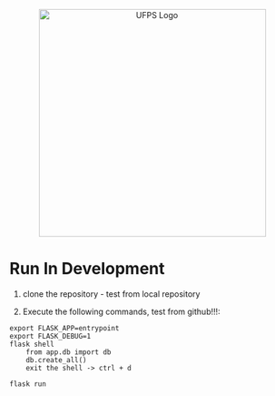 <p align="center">
  <a href="https://ingsistemas.cloud.ufps.edu.co/" target="blank"><img src="https://ww2.ufps.edu.co/public/archivos/elementos_corporativos/logo-horizontal.jpg" width="400" alt="UFPS Logo" /></a>
</p>


# Run In Development

1. clone the repository - test from local repository

2. Execute the following commands, test from github!!!:
```
export FLASK_APP=entrypoint
export FLASK_DEBUG=1
flask shell
    from app.db import db
    db.create_all()
    exit the shell -> ctrl + d

flask run
```
